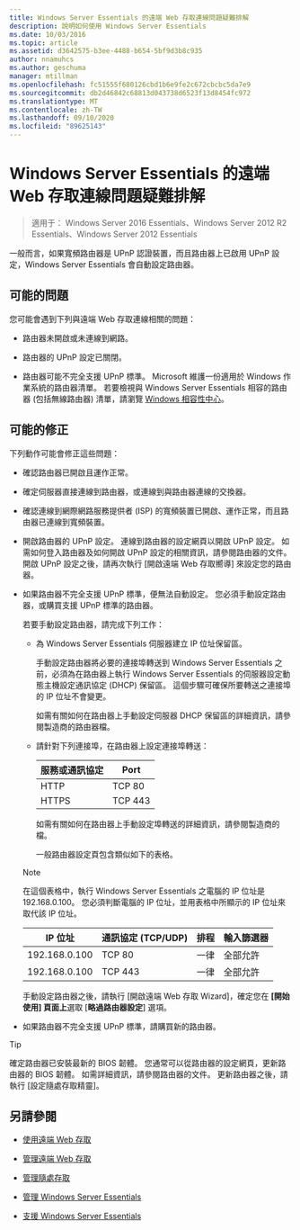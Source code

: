 ```yaml
---
title: Windows Server Essentials 的遠端 Web 存取連線問題疑難排解
description: 說明如何使用 Windows Server Essentials
ms.date: 10/03/2016
ms.topic: article
ms.assetid: d3642575-b3ee-4488-b654-5bf9d3b8c935
author: nnamuhcs
ms.author: geschuma
manager: mtillman
ms.openlocfilehash: fc51555f680126cbd1b6e9fe2c672cbcbc5da7e9
ms.sourcegitcommit: db2d46842c68813d043738d6523f13d8454fc972
ms.translationtype: MT
ms.contentlocale: zh-TW
ms.lasthandoff: 09/10/2020
ms.locfileid: "89625143"
---
```

# <a name="troubleshoot-remote-web-access-connectivity-in-windows-server-essentials"></a>Windows Server Essentials 的遠端 Web 存取連線問題疑難排解

>適用于： Windows Server 2016 Essentials、Windows Server 2012 R2 Essentials、Windows Server 2012 Essentials

 一般而言，如果寬頻路由器是 UPnP 認證裝置，而且路由器上已啟用 UPnP 設定，Windows Server Essentials 會自動設定路由器。

## <a name="possible-issues"></a>可能的問題
 您可能會遇到下列與遠端 Web 存取連線相關的問題：

-   路由器未開啟或未連線到網路。

-   路由器的 UPnP 設定已關閉。

-   路由器可能不完全支援 UPnP 標準。 Microsoft 維護一份適用於 Windows 作業系統的路由器清單。 若要檢視與 Windows Server Essentials 相容的路由器 (包括無線路由器) 清單，請瀏覽 [Windows 相容性中心](https://www.microsoft.com/windows/compatibility/CompatCenter/Home)。

## <a name="possible-fixes"></a>可能的修正
 下列動作可能會修正這些問題：

- 確認路由器已開啟且運作正常。

- 確定伺服器直接連線到路由器，或連線到與路由器連線的交換器。

- 確認連線到網際網路服務提供者 (ISP) 的寬頻裝置已開啟、運作正常，而且路由器已連線到寬頻裝置。

- 開啟路由器的 UPnP 設定。 連線到路由器的設定網頁以開啟 UPnP 設定。 如需如何登入路由器及如何開啟 UPnP 設定的相關資訊，請參閱路由器的文件。 開啟 UPnP 設定之後，請再次執行 [開啟遠端 Web 存取嚮導] 來設定您的路由器。

- 如果路由器不完全支援 UPnP 標準，便無法自動設定。 您必須手動設定路由器，或購買支援 UPnP 標準的路由器。

   若要手動設定路由器，請完成下列工作：

  - 為 Windows Server Essentials 伺服器建立 IP 位址保留區。

     手動設定路由器將必要的連接埠轉送到 Windows Server Essentials 之前，必須為在路由器上執行 Windows Server Essentials 的伺服器設定動態主機設定通訊協定 (DHCP) 保留區。 這個步驟可確保所要轉送之連接埠的 IP 位址不會變更。

     如需有關如何在路由器上手動設定伺服器 DHCP 保留區的詳細資訊，請參閱製造商的路由器檔。

  - 請針對下列連接埠，在路由器上設定連接埠轉送：

    |服務或通訊協定|Port|
    |-------------------------|----------|
    |HTTP|TCP 80|
    |HTTPS|TCP 443|

    如需有關如何在路由器上手動設定埠轉送的詳細資訊，請參閱製造商的檔。

    一般路由器設定頁包含類似如下的表格。

  > [!NOTE]
  >  在這個表格中，執行 Windows Server Essentials 之電腦的 IP 位址是 192.168.0.100。 您必須判斷電腦的 IP 位址，並用表格中所顯示的 IP 位址來取代該 IP 位址。

  |IP 位址|通訊協定 (TCP/UDP)|排程|輸入篩選器|
  |----------------|---------------------------|--------------|--------------------|
  |192.168.0.100|TCP 80|一律|全部允許|
  |192.168.0.100|TCP 443|一律|全部允許|

   手動設定路由器之後，請執行 [開啟遠端 Web 存取 Wizard]，確定您在 **[開始使用] 頁面上**選取 [**略過路由器設定**] 選項。

- 如果路由器不完全支援 UPnP 標準，請購買新的路由器。

> [!TIP]
>  確定路由器已安裝最新的 BIOS 韌體。 您通常可以從路由器的設定網頁，更新路由器的 BIOS 韌體。 如需詳細資訊，請參閱路由器的文件。 更新路由器之後，請執行 [設定隨處存取精靈]。

## <a name="see-also"></a>另請參閱

-   [使用遠端 Web 存取](../use/Use-Remote-Web-Access-in-Windows-Server-Essentials.md)

-   [管理遠端 Web 存取](../manage/Manage-Remote-Web-Access-in-Windows-Server-Essentials.md)

-   [管理隨處存取](../manage/Manage-Anywhere-Access-in-Windows-Server-Essentials.md)

-   [管理 Windows Server Essentials](../manage/Manage-Windows-Server-Essentials.md)

-   [支援 Windows Server Essentials](../support/Support-Windows-Server-Essentials.md)

